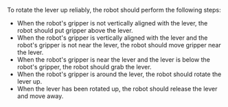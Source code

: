 To rotate the lever up reliably, the robot should perform the following steps:

- When the robot's gripper is not vertically aligned with the lever, the robot should put gripper above the lever.
- When the robot's gripper is vertically aligned with the lever and the robot's gripper is not near the lever, the robot should move gripper near the lever.
- When the robot's gripper is near the lever and the lever is below the robot's gripper, the robot should grab the lever.
- When the robot's gripper is around the lever, the robot should rotate the lever up.
- When the lever has been rotated up, the robot should release the lever and move away.